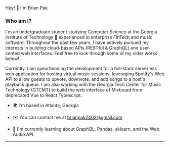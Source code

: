 
  
  
  

Hey! 👋 I'm Brian Pak

### Who am I?

I'm an undergraduate student studying Computer Science at the Georgia Institute of Technology 🐝 experienced in enterprise FinTech and music software. Throughout the past few years, I have actively pursued my interests in building cloud-based APIs (RESTful & GraphQL) and user-cented web interfaces. Feel free to look through some of my older works below!

Currently, I am spearheading the development for a full-stack serverless web application for hosting virtual music sessions, leveraging Spotify's Web API to allow guests to upvote, downvote, and add songs to a host's playback queue. I am also working with the Georgia Tech Center for Music Technology (GTCMT) to build the web interface of Mixboard from deprecated Vue to React Typescript.

* 🌍 I'm based in Atlanta, Georgia

* ✉️ You can contact me at [brianpak2402@gmail.com](mailto:brianpak2402@gmail.com)

* 🧠 I'm currently learning about GraphQL, Pandas, sklearn, and the Web Audio API.
---
